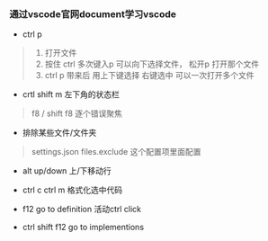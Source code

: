 ### 通过vscode官网document学习vscode

* ctrl p 
> 1. 打开文件 
> 2. 按住 ctrl 多次键入p 可以向下选择文件， 松开p 打开那个文件
> 3. ctrl p 带来后 用上下键选择 右键选中 可以一次打开多个文件

* crtl shift m 左下角的状态栏
> f8 / shift f8 逐个错误聚焦

* 排除某些文件/文件夹 
> settings.json   files.exclude 这个配置项里面配置

* alt up/down 上/下移动行

* ctrl c ctrl m 格式化选中代码

* f12 go to definition 活动ctrl click
* ctrl shift f12 go to implementions 



